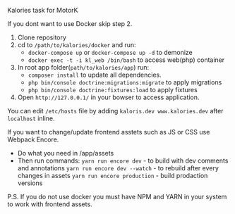 Kalories task for MotorK

If you dont want to use Docker skip step 2.

1. Clone repository
2. cd  to `/path/to/kalories/docker` and run:  
     - `docker-compose up` or `docker-compose up -d` to demonize
     - `docker exec -t -i kl_web /bin/bash` to access web(php) container
3. In root app folder(`path/to/kalories/app`) run: 
     - `composer install` to update all dependencies. 
     - `php bin/console doctrine:migrations:migrate` to apply migrations
     - `php bin/console doctrine:fixtures:load` to apply fixtures
4. Open `http://127.0.0.1/` in your bowser to access application. 

You can edit `/etc/hosts` file by adding `kaloris.dev www.kalories.dev` after `localhost` inline.

If you want to change/update frontend asstets such as JS or CSS use Webpack Encore. 
- Do what you need in /app/assets
- Then run commands:
     `yarn run encore dev` - to build with dev comments and annotations
     `yarn run encore dev --watch` - to rebuild after every changes in assets
     `yarn run encore production` - build prodaction versions
     
P.S. If you do not use docker you must have NPM and YARN in your system to work with frontend assets.
